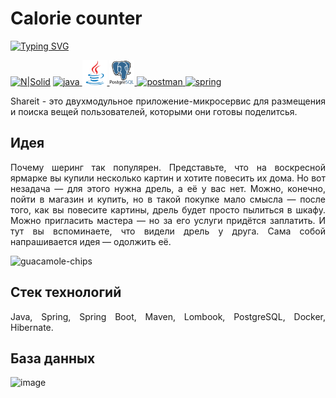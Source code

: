 # Calorie counter

[![Typing SVG](https://readme-typing-svg.herokuapp.com?font=Fira+Code&weight=450&size=35&duration=4000&pause=1000&background=FFFFFF00&width=330&height=60&lines=Telegram+bot)](https://git.io/typing-svg)

[![N|Solid](https://cldup.com/dTxpPi9lDf.thumb.png)](https://nodesource.com/products/nsolid)
<a href="https://www.java.com" target="_blank" rel="noreferrer"> <img src="https://user-images.githubusercontent.com/92802270/221558020-db20b1c1-962f-4da1-a6ab-10ed394de432.png" alt="java" width="70" height="45"/> </a> <a href="https://www.java.com" target="_blank" rel="noreferrer"> <img src="https://raw.githubusercontent.com/devicons/devicon/master/icons/java/java-original.svg" alt="java" width="40" height="40"/> </a>  <a href="https://www.postgresql.org" target="_blank" rel="noreferrer"> <img src="https://raw.githubusercontent.com/devicons/devicon/master/icons/postgresql/postgresql-original-wordmark.svg" alt="postgresql" width="40" height="40"/> </a> <a href="https://postman.com" target="_blank" rel="noreferrer"> <img src="https://www.vectorlogo.zone/logos/getpostman/getpostman-icon.svg" alt="postman" width="40" height="40"/> </a> <a href="https://spring.io/" target="_blank" rel="noreferrer"> <img src="https://www.vectorlogo.zone/logos/springio/springio-icon.svg" alt="spring" width="40" height="40"/> </a>

<p align="justify">Shareit - это двухмодульное приложение-микросервис для размещения и поиска вещей пользователей, которыми они готовы поделитсья.</p>

## Идея

<p align="justify">Почему шеринг так популярен. Представьте, что на воскресной ярмарке вы купили несколько картин и хотите повесить их дома. Но вот незадача — для этого нужна дрель, а её у вас нет. Можно, конечно, пойти в магазин и купить, но в такой покупке мало смысла — после того, как вы повесите картины, дрель будет просто пылиться в шкафу. Можно пригласить мастера — но за его услуги придётся заплатить. И тут вы вспоминаете, что видели дрель у друга. Сама собой напрашивается идея — одолжить её.</p>


![guacamole-chips](https://user-images.githubusercontent.com/92802270/221556866-0755c6e9-c174-4eed-8b45-ebd58e8ea92d.gif)

## Стек технологий

<p align="justify">Java, Spring, Spring Boot, Maven, Lombook, PostgreSQL, Docker, Hibernate.</p>

## База данных

![image](https://user-images.githubusercontent.com/92802270/221558775-9fb11144-2ed0-4e69-b42d-cb61fb03c00d.png)
